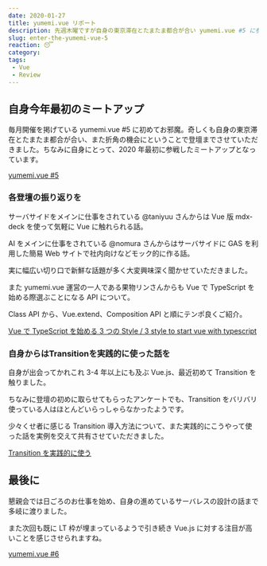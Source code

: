 ```yaml
---
date: 2020-01-27
title: yumemi.vue リポート
description: 先週木曜ですが自身の東京滞在とたまたま都合が合い yumemi.vue #5 に参戦させていただきました。その時の様子を簡単に記録しておきます。
slug: enter-the-yumemi-vue-5
reaction: 😴
category: 
tags: 
 - Vue
 - Review
---
```


## 自身今年最初のミートアップ

毎月開催を掲げている yumemi.vue #5 に初めてお邪魔。奇しくも自身の東京滞在とたまたま都合が合い、また折角の機会にということで登壇までさせていただきました。ちなみに自身にとって、2020 年最初に参戦したミートアップとなっています。

<a class="link-preview" href="https://togetter.com/li/1460796">yumemi.vue #5</a>

### 各登壇の振り返りを

サーバサイドをメインに仕事をされている @taniyuu さんからは Vue 版 mdx-deck を使って気軽に Vue に触れられる話。

AI をメインに仕事をされている @nomura さんからはサーバサイドに GAS を利用した簡易 Web サイトで社内向けなどモック的に作る話。

実に幅広い切り口で新鮮な話題が多く大変興味深く聞かせていただきました。

また yumemi.vue 運営の一人である果物リンさんからも Vue で TypeScript を始める際選ぶことになる API について。

Class API から、Vue.extend、Composition API と順にテンポ良くご紹介。

<a class="link-preview" href="https://speakerdeck.com/fruitriin/3-style-to-start-vue-with-typescript">Vue で TypeScript を始める 3 つの Style / 3 style to start vue with typescript</a>

### 自身からはTransitionを実践的に使った話を

自身が出会ってかれこれ 3-4 年以上にも及ぶ Vue.js、最近初めて Transition を触りました。

ちなみに登壇の初めに取らせてもらったアンケートでも、Transition をバリバリ使っている人はほとんどいらっしゃらなかったようです。

少々くせ者に感じる Transition 導入方法について、また実践的にこうやって使った話を実例を交えて共有させていただきました。

<a class="link-preview" href="https://slides.com/jiyuujin/20200123">Transition を実践的に使う</a>

## 最後に

懇親会では日ごろのお仕事を始め、自身の進めているサーバレスの設計の話まで多岐に渡りました。

また次回も既に LT 枠が埋まっているようで引き続き Vue.js に対する注目が高いことを感じさせられますね。

<a class="link-preview" href="https://yumemi.connpass.com/event/162931/">yumemi.vue #6</a>
